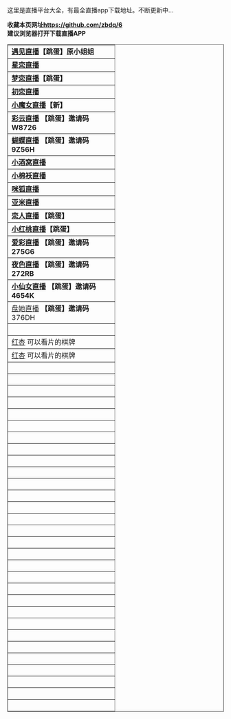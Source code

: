 这里是直播平台大全，有最全直播app下载地址。</span>不断更新中...</strong></p>
<p class="STYLE1"><strong>收藏本页网址<a href="https://github.com/zbdq/6">https://github.com/zbdq/6</a><br />
  建议浏览器打开下载直播APP<br />
</strong></p>
<table width="242" border="1">
  <tr>
    <td width="232"><strong><a href="http://h7mn.com/1904411">遇见直播</a>【跳蛋】原小姐姐</strong></td>
  </tr>
  <tr>
    <td><strong><a href="https://gzumtec.com/?parent_icode=k7LQ">星恋直播</a></strong></td>
  </tr>
  <tr>
    <td><strong><a href="https://normal.liangmiao.site/?puid=81794132">梦恋直播</a>【跳蛋】</strong></td>
  </tr>
  <tr>
    <td><strong><a href="https://4uc0.xyz/1904411">初恋直播</a></strong></td>
  </tr>
  <tr>
    <td><strong><a href="https://sf6.xyz/20200324/?oem=7506bab5fe126d52">小魔女直播</a>【新】</strong></td>
  </tr>
  <tr>
    <td><strong><a href="http://cscy3o.xyz">彩云直播</a> 【跳蛋】邀请码 W8726</strong></td>
  </tr>
  <tr>
    <td><strong><a href="http://84566b.com">蝴蝶直播</a> 【跳蛋】邀请码 9Z56H</strong></td>
  </tr>
  <tr>
    <td><strong><a href="http://1.172tu1.com/u/678217">小酒窝直播</a></strong></td>
  </tr>
  <tr>
    <td><strong><a href="https://evk.xyz/s0gk.html">小棉袄直播</a></strong></td>
  </tr>
  <tr>
    <td><strong><a href="http://danvta.cn/e3a0hl">咪狐直播</a></strong></td>
  </tr>
  <tr>
    <td><strong><a href="https://ym.zgdsq.net/m.html?topuserid=297882">亚米直播</a></strong></td>
  </tr>
  <tr>
    <td><strong><a href="https://lr111.xyz/share/7691321">恋人直播</a> 【跳蛋】</strong></td>
  </tr>
  <tr>
    <td><strong><a href="http://yb996.cn/4841416">小红桃直播</a>【跳蛋】</strong></td>
  </tr>
  <tr>
    <td><strong><a href="http://515a.tv">爱彩直播</a> 【跳蛋】邀请码 275G6</strong></td>
  </tr>
  <tr>
    <td><strong><a href="http://88388j.com">夜色直播</a> 【跳蛋】邀请码 272RB</strong></td>
  </tr>
  <tr>
    <td><strong><a href="1366845.com">小仙女直播</a> 【跳蛋】邀请码 4654K </strong></td>
  </tr>
  <tr>
    <td><a href="http://669j.tv">盘她直播</a> <strong>【跳蛋】邀请码</strong>376DH</td>
  </tr>
  <tr>
    <td>&nbsp;</td>
  </tr>
  <tr>
    <td><a href="w.url.cn/s/AStzYql">红杏</a> 可以看片的棋牌</td>
  </tr>
  <tr>
    <td><a href="w.url.cn/s/AStzYql">红杏</a> 可以看片的棋牌</td>
  </tr>
  <tr>
    <td>&nbsp;</td>
  </tr>
  <tr>
    <td>&nbsp;</td>
  </tr>
  <tr>
    <td>&nbsp;</td>
  </tr>
  <tr>
    <td>&nbsp;</td>
  </tr>
  <tr>
    <td>&nbsp;</td>
  </tr>
  <tr>
    <td>&nbsp;</td>
  </tr>
  <tr>
    <td>&nbsp;</td>
  </tr>
  <tr>
    <td>&nbsp;</td>
  </tr>
  <tr>
    <td>&nbsp;</td>
  </tr>
  <tr>
    <td>&nbsp;</td>
  </tr>
  <tr>
    <td>&nbsp;</td>
  </tr>
  <tr>
    <td>&nbsp;</td>
  </tr>
  <tr>
    <td>&nbsp;</td>
  </tr>
  <tr>
    <td>&nbsp;</td>
  </tr>
  <tr>
    <td>&nbsp;</td>
  </tr>
  <tr>
    <td>&nbsp;</td>
  </tr>
  <tr>
    <td>&nbsp;</td>
  </tr>
  <tr>
    <td>&nbsp;</td>
  </tr>
  <tr>
    <td>&nbsp;</td>
  </tr>
  <tr>
    <td>&nbsp;</td>
  </tr>
  <tr>
    <td>&nbsp;</td>
  </tr>
  <tr>
    <td>&nbsp;</td>
  </tr>
  <tr>
    <td>&nbsp;</td>
  </tr>
  <tr>
    <td>&nbsp;</td>
  </tr>
  <tr>
    <td>&nbsp;</td>
  </tr>
  <tr>
    <td>&nbsp;</td>
  </tr>
  <tr>
    <td>&nbsp;</td>
  </tr>
  <tr>
    <td>&nbsp;</td>
  </tr>
  <tr>
    <td>&nbsp;</td>
  </tr>
  <tr>
    <td>&nbsp;</td>
  </tr>
</table><br />
<p class="STYLE1"><br />
  <br />
  <br />
</p><br />

